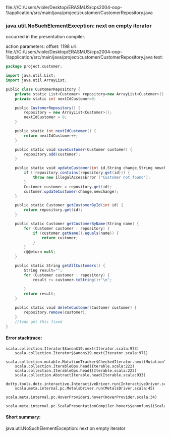 file:///C:/Users/viole/Desktop/ERASMUS/cps2004-oop-1/application/src/main/java/project/customer/CustomerRepository.java
### java.util.NoSuchElementException: next on empty iterator

occurred in the presentation compiler.

action parameters:
offset: 1198
uri: file:///C:/Users/viole/Desktop/ERASMUS/cps2004-oop-1/application/src/main/java/project/customer/CustomerRepository.java
text:
```scala
package project.customer;

import java.util.List;
import java.util.ArrayList;

public class CustomerRepository {
    private static List<Customer> repository=new ArrayList<Customer>();
    private static int nextIdCustomer=0;

    public CustomerRepository() {
        repository = new ArrayList<Customer>();
        nextIdCustomer = 0;
    }

    public static int nextIdCustomer() {
        return nextIdCustomer++;
    }

    public static void saveCustomer(Customer customer) {
        repository.add(customer);
    }

    public static void updateCustomer(int id,String change,String newchange) {
        if (!repository.contains(repository.get(id))) {
            throw new IllegalAccessError ("Customer not found");
        }
        Customer customer = repository.get(id);
        customer.updateCustomer(change,newchange);
    }

    public static Customer getCustomerById(int id) {
        return repository.get(id);
    }

    public static Customer getCustomerByName(String name) {
        for (Customer customer : repository) {
            if (customer.getName().equals(name)) {
                return customer;
            }
        }
        r@@eturn null;
    }

    public static String getAllCustomers() {
        String result="";
        for (Customer customer : repository) {
            result += customer.toString()+"\n";
            
        }
        return result;
    }

    public static void deleteCustomer(Customer customer) {
        repository.remove(customer);
    }
    //todo get this fixed
}

```



#### Error stacktrace:

```
scala.collection.Iterator$$anon$19.next(Iterator.scala:973)
	scala.collection.Iterator$$anon$19.next(Iterator.scala:971)
	scala.collection.mutable.MutationTracker$CheckedIterator.next(MutationTracker.scala:76)
	scala.collection.IterableOps.head(Iterable.scala:222)
	scala.collection.IterableOps.head$(Iterable.scala:222)
	scala.collection.AbstractIterable.head(Iterable.scala:933)
	dotty.tools.dotc.interactive.InteractiveDriver.run(InteractiveDriver.scala:168)
	scala.meta.internal.pc.MetalsDriver.run(MetalsDriver.scala:45)
	scala.meta.internal.pc.HoverProvider$.hover(HoverProvider.scala:34)
	scala.meta.internal.pc.ScalaPresentationCompiler.hover$$anonfun$1(ScalaPresentationCompiler.scala:342)
```
#### Short summary: 

java.util.NoSuchElementException: next on empty iterator